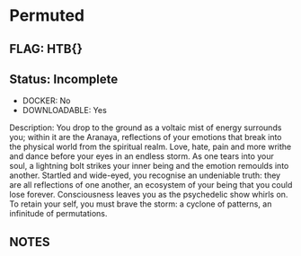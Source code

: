 # Permuted

## FLAG: HTB{}

## Status: Incomplete

+ DOCKER: No
+ DOWNLOADABLE: Yes

Description: You drop to the ground as a voltaic mist of energy surrounds you; within it are the Aranaya, reflections of your emotions that break into the physical world from the spiritual realm. Love, hate, pain and more writhe and dance before your eyes in an endless storm. As one tears into your soul, a lightning bolt strikes your inner being and the emotion remoulds into another. Startled and wide-eyed, you recognise an undeniable truth: they are all reflections of one another, an ecosystem of your being that you could lose forever. Consciousness leaves you as the psychedelic show whirls on. To retain your self, you must brave the storm: a cyclone of patterns, an infinitude of permutations.

## NOTES
